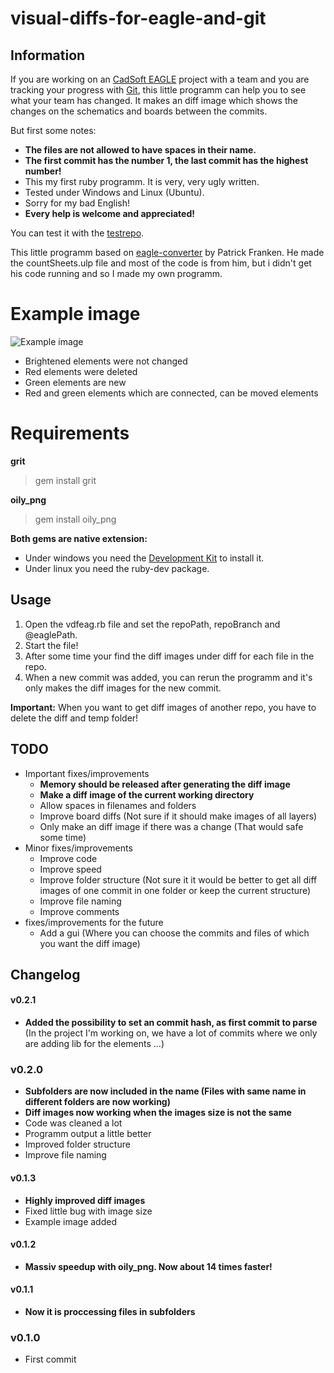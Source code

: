 # visual-diffs-for-eagle-and-git

## Information
If you are working on an [CadSoft EAGLE](http://www.cadsoftusa.com/eagle-pcb-design-software/) project with a team and you are tracking your progress with [Git](http://git-scm.com/), this little programm can help you to see what your team has changed. It makes an diff image which shows the changes on the schematics and boards between the commits.

But first some notes:
* **The files are not allowed to have spaces in their name.**
* **The first commit has the number 1, the last commit has the highest number!**
* This my first ruby programm. It is very, very ugly written.
* Tested under Windows and Linux (Ubuntu).
* Sorry for my bad English!
* **Every help is welcome and appreciated!**

You can test it with the [testrepo](https://github.com/hurik/visual-diffs-for-eagle-and-git_testrepo).

This little programm based on [eagle-converter](https://gitorious.org/gitedaous/eagle-converter) by Patrick Franken. He made the countSheets.ulp file and most of the code is from him, but i didn't get his code running and so I made my own programm.


# Example image
![Example image](/hurik/visual-diffs-for-eagle-and-git/raw/master/example.png)
* Brightened elements were not changed
* Red elements were deleted
* Green elements are new
* Red and green elements which are connected, can be moved elements


# Requirements
**grit**
> gem install grit

**oily_png**
> gem install oily_png

**Both gems are native extension:**
* Under windows you need the [Development Kit](https://github.com/oneclick/rubyinstaller/wiki/Development-Kit) to install it.
* Under linux you need the ruby-dev package.


## Usage
1. Open the vdfeag.rb file and set the repoPath, repoBranch and @eaglePath.
1. Start the file!
1. After some time your find the diff images under diff for each file in the repo.
1. When a new commit was added, you can rerun the programm and it's only makes the diff images for the new commit.

**Important:** When you want to get diff images of another repo, you have to delete the diff and temp folder!


## TODO
* Important fixes/improvements
	* **Memory should be released after generating the diff image**
	* **Make a diff image of the current working directory**
	* Allow spaces in filenames and folders
	* Improve board diffs (Not sure if it should make images of all layers)
	* Only make an diff image if there was a change (That would safe some time)
* Minor fixes/improvements
	* Improve code
	* Improve speed
	* Improve folder structure (Not sure it it would be better to get all diff images of one commit in one folder or keep the current structure)
	* Improve file naming
	* Improve comments
* fixes/improvements for the future
	* Add a gui (Where you can choose the commits and files of which you want the diff image)


## Changelog
#### v0.2.1
* **Added the possibility to set an commit hash, as first commit to parse** (In the project I'm working on, we have a lot of commits where we only are adding lib for the elements ...)

### v0.2.0
* **Subfolders are now included in the name (Files with same name in different folders are now working)**
* **Diff images now working when the images size is not the same**
* Code was cleaned a lot
* Programm output a little better
* Improved folder structure
* Improve file naming

#### v0.1.3
* **Highly improved diff images**
* Fixed little bug with image size
* Example image added

#### v0.1.2
* **Massiv speedup with oily_png. Now about 14 times faster!**

#### v0.1.1
* **Now it is proccessing files in subfolders**

### v0.1.0
* First commit
